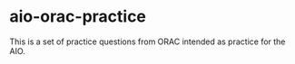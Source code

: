 # aio-orac-practice
This is a set of practice questions from ORAC intended as practice for the AIO.
